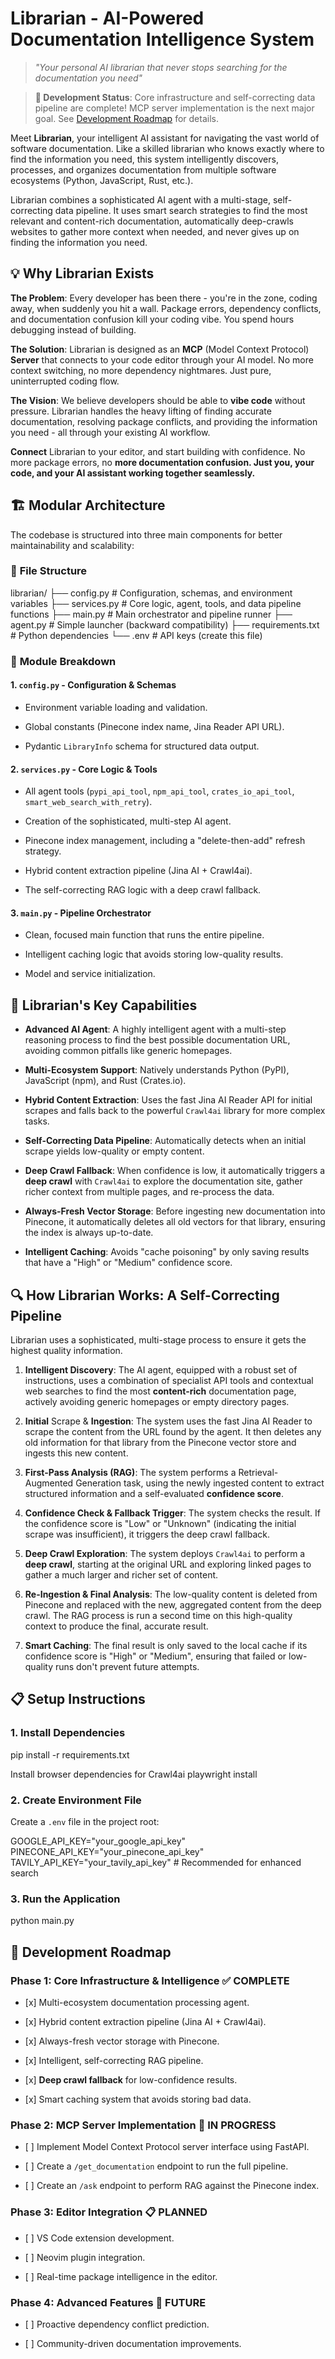 # Librarian - AI-Powered Documentation Intelligence System

> *"Your personal AI librarian that never stops searching for the documentation you need"*

> **🚧 Development Status**: Core infrastructure and self-correcting data pipeline are complete! MCP server implementation is the next major goal. See [Development Roadmap](https://www.google.com/search?q=%23-development-roadmap) for details.

Meet **Librarian**, your intelligent AI assistant for navigating the vast world of software documentation. Like a skilled librarian who knows exactly where to find the information you need, this system intelligently discovers, processes, and organizes documentation from multiple software ecosystems (Python, JavaScript, Rust, etc.).

Librarian combines a sophisticated AI agent with a multi-stage, self-correcting data pipeline. It uses smart search strategies to find the most relevant and content-rich documentation, automatically deep-crawls websites to gather more context when needed, and never gives up on finding the information you need.

## 💡 **Why Librarian Exists**

**The Problem**: Every developer has been there - you're in the zone, coding away, when suddenly you hit a wall. Package errors, dependency conflicts, and documentation confusion kill your coding vibe. You spend hours debugging instead of building.

**The Solution**: Librarian is designed as an **MCP** (Model Context Protocol) **Server** that connects to your code editor through your AI model. No more context switching, no more dependency nightmares. Just pure, uninterrupted coding flow.

**The Vision**: We believe developers should be able to **vibe code** without pressure. Librarian handles the heavy lifting of finding accurate documentation, resolving package conflicts, and providing the information you need - all through your existing AI workflow.

**Connect** Librarian to your editor, and start building with confidence. No more package errors, no **more documentation confusion. Just you, your code, and your AI assistant working together seamlessly.**

## 🏗️ **Modular Architecture**

The codebase is structured into three main components for better maintainability and scalability:

### 📁 **File Structure**


librarian/
├── config.py         # Configuration, schemas, and environment variables
├── services.py       # Core logic, agent, tools, and data pipeline functions
├── main.py           # Main orchestrator and pipeline runner
├── agent.py          # Simple launcher (backward compatibility)
├── requirements.txt  # Python dependencies
└── .env              # API keys (create this file)


### 🔧 **Module Breakdown**

#### 1. **`config.py`** - Configuration & Schemas

* Environment variable loading and validation.

* Global constants (Pinecone index name, Jina Reader API URL).

* Pydantic `LibraryInfo` schema for structured data output.

#### 2. **`services.py`** - Core Logic & Tools

* All agent tools (`pypi_api_tool`, `npm_api_tool`, `crates_io_api_tool`, `smart_web_search_with_retry`).

* Creation of the sophisticated, multi-step AI agent.

* Pinecone index management, including a "delete-then-add" refresh strategy.

* Hybrid content extraction pipeline (Jina AI + Crawl4ai).

* The self-correcting RAG logic with a deep crawl fallback.

#### 3. **`main.py`** - Pipeline Orchestrator

* Clean, focused main function that runs the entire pipeline.

* Intelligent caching logic that avoids storing low-quality results.

* Model and service initialization.

## 🚀 **Librarian's Key Capabilities**

* **Advanced AI Agent**: A highly intelligent agent with a multi-step reasoning process to find the best possible documentation URL, avoiding common pitfalls like generic homepages.

* **Multi-Ecosystem Support**: Natively understands Python (PyPI), JavaScript (npm), and Rust (Crates.io).

* **Hybrid Content Extraction**: Uses the fast Jina AI Reader API for initial scrapes and falls back to the powerful `Crawl4ai` library for more complex tasks.

* **Self-Correcting Data Pipeline**: Automatically detects when an initial scrape yields low-quality or empty content.

* **Deep Crawl Fallback**: When confidence is low, it automatically triggers a **deep crawl** with `Crawl4ai` to explore the documentation site, gather richer context from multiple pages, and re-process the data.

* **Always-Fresh Vector Storage**: Before ingesting new documentation into Pinecone, it automatically deletes all old vectors for that library, ensuring the index is always up-to-date.

* **Intelligent Caching**: Avoids "cache poisoning" by only saving results that have a "High" or "Medium" confidence score.

## 🔍 **How Librarian Works: A Self-Correcting Pipeline**

Librarian uses a sophisticated, multi-stage process to ensure it gets the highest quality information.

1. **Intelligent Discovery**: The AI agent, equipped with a robust set of instructions, uses a combination of specialist API tools and contextual web searches to find the most **content-rich** documentation page, actively avoiding generic homepages or empty directory pages.

2. **Initial** Scrape & **Ingestion**: The system uses the fast Jina AI Reader to scrape the content from the URL found by the agent. It then deletes any old information for that library from the Pinecone vector store and ingests this new content.

3. **First-Pass Analysis (RAG)**: The system performs a Retrieval-Augmented Generation task, using the newly ingested content to extract structured information and a self-evaluated **confidence score**.

4. **Confidence Check & Fallback Trigger**: The system checks the result. If the confidence score is "Low" or "Unknown" (indicating the initial scrape was insufficient), it triggers the deep crawl fallback.

5. **Deep Crawl Exploration**: The system deploys `Crawl4ai` to perform a **deep crawl**, starting at the original URL and exploring linked pages to gather a much larger and richer set of content.

6. **Re-Ingestion & Final Analysis**: The low-quality content is deleted from Pinecone and replaced with the new, aggregated content from the deep crawl. The RAG process is run a second time on this high-quality context to produce the final, accurate result.

7. **Smart Caching**: The final result is only saved to the local cache if its confidence score is "High" or "Medium", ensuring that failed or low-quality runs don't prevent future attempts.

## 📋 **Setup** Instructions

### 1. **Install Dependencies**


pip install -r requirements.txt

Install browser dependencies for Crawl4ai
playwright install


### 2. **Create Environment File**

Create a `.env` file in the project root:


GOOGLE_API_KEY="your_google_api_key"
PINECONE_API_KEY="your_pinecone_api_key"
TAVILY_API_KEY="your_tavily_api_key"  # Recommended for enhanced search


### 3. **Run the Application**


python main.py


## 🚧 **Development Roadmap**

### **Phase** 1: **Core Infrastructure & Intelligence** ✅ **COMPLETE**

* \[x\] Multi-ecosystem documentation processing agent.

* \[x\] Hybrid content extraction pipeline (Jina AI + Crawl4ai).

* \[x\] Always-fresh vector storage with Pinecone.

* \[x\] Intelligent, self-correcting RAG pipeline.

* \[x\] **Deep crawl fallback** for low-confidence results.

* \[x\] Smart caching system that avoids storing bad data.

### **Phase 2: MCP Server Implementation** 🔄 **IN PROGRESS**

* \[ \] Implement Model Context Protocol server interface using FastAPI.

* \[ \] Create a `/get_documentation` endpoint to run the full pipeline.

* \[ \] Create an `/ask` endpoint to perform RAG against the Pinecone index.

### **Phase 3: Editor Integration** 📋 **PLANNED**

* \[ \] VS Code extension development.

* \[ \] Neovim plugin integration.

* \[ \] Real-time package intelligence in the editor.

### **Phase 4: Advanced Features** 🎯 **FUTURE**

* \[ \] Proactive dependency conflict prediction.

* \[ \] Community-driven documentation improvements.
